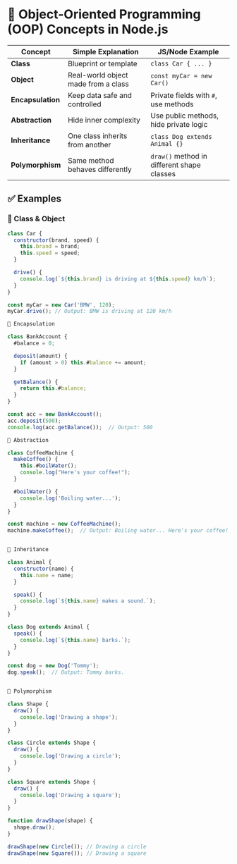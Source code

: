 # 🧠 Object-Oriented Programming (OOP) Concepts in Node.js

| Concept        | Simple Explanation                     | JS/Node Example |
|----------------|------------------------------------------|-----------------|
| **Class**       | Blueprint or template                    | `class Car { ... }` |
| **Object**      | Real-world object made from a class      | `const myCar = new Car()` |
| **Encapsulation** | Keep data safe and controlled         | Private fields with `#`, use methods |
| **Abstraction**   | Hide inner complexity                 | Use public methods, hide private logic |
| **Inheritance**   | One class inherits from another       | `class Dog extends Animal {}` |
| **Polymorphism**  | Same method behaves differently       | `draw()` method in different shape classes |


## ✅ Examples

### 🔹 Class & Object
```js
class Car {
  constructor(brand, speed) {
    this.brand = brand;
    this.speed = speed;
  }

  drive() {
    console.log(`${this.brand} is driving at ${this.speed} km/h`);
  }
}

const myCar = new Car('BMW', 120);
myCar.drive(); // Output: BMW is driving at 120 km/h

🔹 Encapsulation

class BankAccount {
  #balance = 0;

  deposit(amount) {
    if (amount > 0) this.#balance += amount;
  }

  getBalance() {
    return this.#balance;
  }
}

const acc = new BankAccount();
acc.deposit(500);
console.log(acc.getBalance());  // Output: 500

🔹 Abstraction

class CoffeeMachine {
  makeCoffee() {
    this.#boilWater();
    console.log("Here's your coffee!");
  }

  #boilWater() {
    console.log('Boiling water...');
  }
}

const machine = new CoffeeMachine();
machine.makeCoffee();  // Output: Boiling water... Here's your coffee!


🔹 Inheritance

class Animal {
  constructor(name) {
    this.name = name;
  }

  speak() {
    console.log(`${this.name} makes a sound.`);
  }
}

class Dog extends Animal {
  speak() {
    console.log(`${this.name} barks.`);
  }
}

const dog = new Dog('Tommy');
dog.speak();  // Output: Tommy barks.


🔹 Polymorphism

class Shape {
  draw() {
    console.log('Drawing a shape');
  }
}

class Circle extends Shape {
  draw() {
    console.log('Drawing a circle');
  }
}

class Square extends Shape {
  draw() {
    console.log('Drawing a square');
  }
}

function drawShape(shape) {
  shape.draw();
}

drawShape(new Circle()); // Drawing a circle
drawShape(new Square()); // Drawing a square

```
